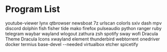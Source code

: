 # Program List
youtube-viewer
lynx
qtbrowser
newsboat
7z
urlscan
colorls
sxiv
dash
mpv
discord
dolphin
fish
fisher
tide
mako
firefox
pulseaudio
python
ranger
ruby
telegram
waybar
wayland
wlogout
zathura
zsh
spotify
sway
wofi
Dracula Theme
Dracula Icons
xwayland
element
thunderbird
webtorrent
onedriver
docker
termius
base-devel --needed
virtualbox
etcher
spicetify
